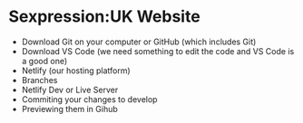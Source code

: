 # Sexpression:UK Website

- Download Git on your computer or GitHub (which includes Git)
- Download VS Code (we need something to edit the code and VS Code is a good one)
- Netlify (our hosting platform)
- Branches
- Netlify Dev or Live Server
- Commiting your changes to develop
- Previewing them in Gihub 